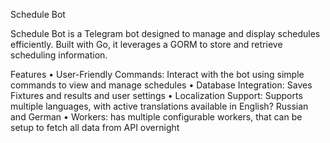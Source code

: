 Schedule Bot

Schedule Bot is a Telegram bot designed to manage and display schedules efficiently. Built with Go, it leverages a GORM to store and retrieve scheduling information.

Features
	•	User-Friendly Commands: Interact with the bot using simple commands to view and manage schedules
	•	Database Integration: Saves Fixtures and results and user settings
	•	Localization Support: Supports multiple languages, with active translations available in English? Russian and German
  • Workers: has multiple configurable workers, that can be setup to fetch all data from API overnight 
